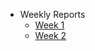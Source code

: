 -   Weekly Reports
    -   [Week 1](/weekly-reports/week-1)
    -   [Week 2](/weekly-reports/week-2)
